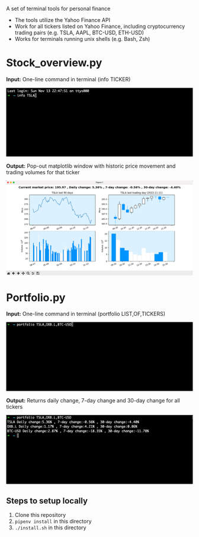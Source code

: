 A set of terminal tools for personal finance

- The tools utilize the Yahoo Finance API
- Work for all tickers listed on Yahoo Finance, including cryptocurrency trading pairs (e.g. TSLA, AAPL, BTC-USD, ETH-USD) 
- Works for terminals running unix shells (e.g. Bash, Zsh)


# Stock_overview.py

**Input:** One-line command in terminal (info TICKER)

![](images/input_stock_overview.png)

**Output:** Pop-out matplotlib window with historic price movement and trading volumes for that ticker

![](images/output_stock_overview.png)


# Portfolio.py

**Input:** One-line command in terminal  (portfolio LIST,OF,TICKERS)

![](images/input_portfolio.png)

**Output:** Returns daily change, 7-day change and 30-day change for all tickers

![](images/output_portfolio.png)

## Steps to setup locally 
1. Clone this repository
2. `pipenv install` in this directory
3. `./install.sh` in this directory
